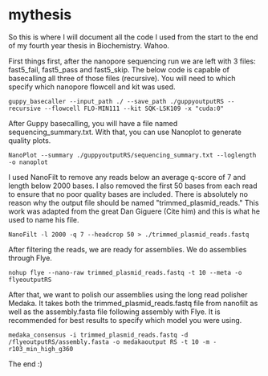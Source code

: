 # mythesis

So this is where I will document all the code I used from the start to the end of my fourth year thesis in Biochemistry. Wahoo.

First things first, after the nanopore sequencing run we are left with 3 files: fast5_fail, fast5_pass and fast5_skip. The below code is capable of basecalling all three of those files (recursive). You will need to which specify which nanopore flowcell and kit was used. 
```
guppy_basecaller --input_path ./ --save_path ./guppyoutputRS --recursive --flowcell FLO-MIN111 --kit SQK-LSK109 -x "cuda:0"
```

After Guppy basecalling, you will have a file named sequencing_summary.txt. With that, you can use Nanoplot to generate quality plots.
```
NanoPlot --summary ./guppyoutputRS/sequencing_summary.txt --loglength -o nanoplot
```
I used NanoFilt to remove any reads below an average q-score of 7 and length below 2000 bases. I also removed the first 50 bases from each read to ensure that no poor quality bases are included. There is absolutely no reason why the output file should be named "trimmed_plasmid_reads." This work was adapted from the great Dan Giguere (Cite him) and this is what he used to name his file.
```
NanoFilt -l 2000 -q 7 --headcrop 50 > ./trimmed_plasmid_reads.fastq
```
After filtering the reads, we are ready for assemblies. We do assemblies through Flye.
```
nohup flye --nano-raw trimmed_plasmid_reads.fastq -t 10 --meta -o flyeoutputRS
```
After that, we want to polish our assemblies using the long read polisher Medaka. It takes both the trimmed_plasmid_reads.fastq file from nanofilt as well as the assembly.fasta file following assembly with Flye. It is recommended for best results to specify which model you were using.
```
medaka_consensus -i trimmed_plasmid_reads.fastq -d /flyeoutputRS/assembly.fasta -o medakaoutput RS -t 10 -m -r103_min_high_g360
```

The end :)
